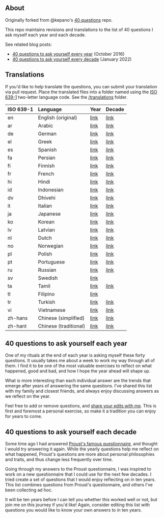 ## About

Originally forked from @kepano's [40 questions](https://github.com/kepano/40-questions) repo.

This repo maintains revisions and translations to the list of 40 questions I ask myself each year and each decade.

See related blog posts:

- [40 questions to ask yourself every year](http://stephanango.com/40-questions) (October 2016)
- [40 questions to ask yourself every decade](http://stephanango.com/40-questions-decade) (January 2022)

## Translations

If you'd like to help translate the questions, you can submit your translation via pull request. Place the translated files into a folder named using the [ISO 639-1](https://en.wikipedia.org/wiki/List_of_ISO_639-1_codes) two-letter language code. See the [/translations](/translations) folder.

| ISO 639-1 | Language              | Year                             | Decade                             |
| :-------- | :-------------------- | -------------------------------- | ---------------------------------- |
| en        | English (original)    | [link](year.md)                  | [link](decade.md)                  |
| ar        | Arabic                | [link](/translations/ar/year.md) | [link](/translations/ar/decade.md) |
| de        | German                | [link](/translations/de/year.md) | [link](/translations/de/decade.md) |
| el        | Greek                 | [link](/translations/el/year.md) | [link](/translations/el/decade.md) |
| es        | Spanish               | [link](/translations/es/year.md) | [link](/translations/es/decade.md) |
| fa        | Persian               | [link](/translations/fa/year.md) | [link](/translations/fa/decade.md) |
| fi        | Finnish               | [link](/translations/fi/year.md) | [link](/translations/fi/decade.md) |
| fr        | French                | [link](/translations/fr/year.md) | [link](/translations/fr/decade.md) |
| hi        | Hindi                 | [link](/translations/hi/year.md) | [link](/translations/hi/decade.md) |
| id        | Indonesian            | [link](/translations/id/year.md) | [link](/translations/id/decade.md) |
| dv        | Dhivehi               | [link](/translations/dv/year.md) | [link](/translations/dv/decade.md) |
| it        | Italian               | [link](/translations/it/year.md) | [link](/translations/it/decade.md) |
| ja        | Japanese              | [link](/translations/ja/year.md) | [link](/translations/ja/decade.md) |
| ko        | Korean                | [link](/translations/ko/year.md) | [link](/translations/ko/decade.md) |
| lv        | Latvian               | [link](/translations/lv/year.md) | [link](/translations/lv/decade.md) |
| nl        | Dutch                 | [link](/translations/nl/year.md) | [link](/translations/nl/decade.md) |
| no        | Norwegian             | [link](/translations/no/year.md) | [link](/translations/no/decade.md) |
| pl        | Polish                | [link](/translations/pl/year.md) | [link](/translations/pl/decade.md) |
| pt        | Portuguese            | [link](/translations/pt/year.md) | [link](/translations/pt/decade.md) |
| ru        | Russian               | [link](/translations/ru/year.md) | [link](/translations/ru/decade.md) |
| sv        | Swedish               | [link](/translations/sv/year.md) |                                    |
| ta        | Tamil                 | [link](/translations/ta/year.md) | [link](/translations/ta/decade.md) |
| tl        | Filipino              | [link](/translations/tl/year.md) |                                    |
| tr        | Turkish               | [link](/translations/tr/year.md) | [link](/translations/tr/decade.md) |
| vi        | Vietnamese            | [link](/translations/vi/year.md) | [link](/translations/vi/decade.md) |
| zh-hans   | Chinese (simplified)  | [link](/translations/zh-hans/year.md) | [link](/translations/zh-hans/decade.md) |
| zh-hant   | Chinese (traditional) | [link](/translations/zh-hant/year.md) | [link](/translations/zh-hant/decade.md) |

## 40 questions to ask yourself each year

One of my rituals at the end of each year is asking myself these forty questions. It usually takes me about a week to work my way through all of them. I find it to be one of the most valuable exercises to reflect on what happened, good and bad, and how I hope the year ahead will shape up.

What is more interesting than each individual answer are the trends that emerge after years of answering the same questions. I’ve shared this list with my family and closest friends, and always enjoy discussing answers as we reflect on the year.

Feel free to add or remove questions, and [share your edits with me](https://twitter.com/kepano). This is first and foremost a personal exercise, so make it a tradition you can enjoy for years to come.

## 40 questions to ask yourself each decade

Some time ago I had answered [Proust's famous questionnaire](https://en.wikipedia.org/wiki/Proust_Questionnaire), and thought I would try answering it again. While the yearly questions help me reflect on what happened, Proust's questions are more about personal philosophies and traits, and thus change less frequently over time.

Going through my answers to the Proust questionnaire, I was inspired to work on a new questionnaire that I could use for the next few decades. I tried create a set of questions that I would enjoy reflecting on in ten years. This list combines questions from Proust's questionnaire, and others I've been collecting ad hoc.

It will be ten years before I can tell you whether this worked well or not, but join me on this journey if you'd like! Again, consider editing this list with questions you would like to know your own answers to in ten years.
